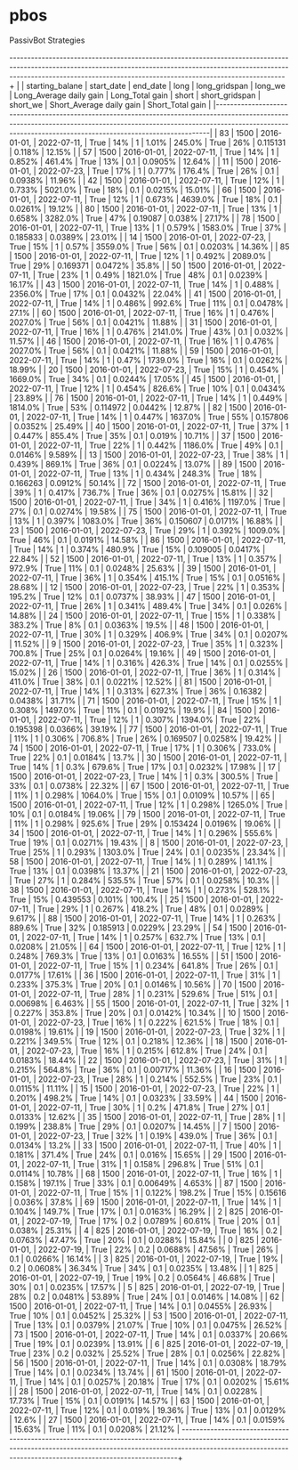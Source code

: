 # pbos
PassivBot Strategies

-----------------------------------------------------------------------------------------------------------------------------------------------------------------------------------------------------------------------------------------+
|    |   starting_balane | start_date   | end_date    | long   | long_gridspan   |   long_we | Long_Average daily gain   | Long_Total gain   | short   | short_gridspan   |   short_we | Short_Average daily gain   | Short_Total gain   |
|----------------------------------------------------------------------------------------------------------------------------------------------------------------------------------------------------------------------------------------|
| 83 |              1500 | 2016-01-01,  | 2022-07-11, | True   | 14%             |       1   | 1.01%                     | 245.0%            | True    | 26%              |   0.115131 | 0.118%                     | 12.15%             |
| 57 |              1500 | 2016-01-01,  | 2022-07-11, | True   | 14%             |       1   | 0.852%                    | 461.4%            | True    | 13%              |   0.1      | 0.0905%                    | 12.64%             |
| 11 |              1500 | 2016-01-01,  | 2022-07-23, | True   | 17%             |       1   | 0.777%                    | 176.4%            | True    | 26%              |   0.1      | 0.0938%                    | 11.96%             |
| 42 |              1500 | 2016-01-01,  | 2022-07-11, | True   | 12%             |       1   | 0.733%                    | 5021.0%           | True    | 18%              |   0.1      | 0.0215%                    | 15.01%             |
| 66 |              1500 | 2016-01-01,  | 2022-07-11, | True   | 12%             |       1   | 0.673%                    | 4639.0%           | True    | 18%              |   0.1      | 0.0261%                    | 19.12%             |
| 80 |              1500 | 2016-01-01,  | 2022-07-11, | True   | 13%             |       1   | 0.658%                    | 3282.0%           | True    | 47%              |   0.19087  | 0.038%                     | 27.17%             |
| 78 |              1500 | 2016-01-01,  | 2022-07-11, | True   | 13%             |       1   | 0.579%                    | 1583.0%           | True    | 37%              |   0.185833 | 0.0389%                    | 23.01%             |
| 14 |              1500 | 2016-01-01,  | 2022-07-23, | True   | 15%             |       1   | 0.57%                     | 3559.0%           | True    | 56%              |   0.1      | 0.0203%                    | 14.36%             |
| 85 |              1500 | 2016-01-01,  | 2022-07-11, | True   | 12%             |       1   | 0.492%                    | 2089.0%           | True    | 29%              |   0.169371 | 0.0472%                    | 35.8%              |
| 50 |              1500 | 2016-01-01,  | 2022-07-11, | True   | 23%             |       1   | 0.49%                     | 1821.0%           | True    | 48%              |   0.1      | 0.0239%                    | 16.17%             |
| 43 |              1500 | 2016-01-01,  | 2022-07-11, | True   | 14%             |       1   | 0.488%                    | 2356.0%           | True    | 17%              |   0.1      | 0.0432%                    | 22.04%             |
| 41 |              1500 | 2016-01-01,  | 2022-07-11, | True   | 14%             |       1   | 0.486%                    | 992.6%            | True    | 11%              |   0.1      | 0.0478%                    | 27.1%              |
| 60 |              1500 | 2016-01-01,  | 2022-07-11, | True   | 16%             |       1   | 0.476%                    | 2027.0%           | True    | 56%              |   0.1      | 0.0421%                    | 11.88%             |
| 31 |              1500 | 2016-01-01,  | 2022-07-11, | True   | 16%             |       1   | 0.476%                    | 2141.0%           | True    | 43%              |   0.1      | 0.032%                     | 11.57%             |
| 46 |              1500 | 2016-01-01,  | 2022-07-11, | True   | 16%             |       1   | 0.476%                    | 2027.0%           | True    | 56%              |   0.1      | 0.0421%                    | 11.88%             |
| 59 |              1500 | 2016-01-01,  | 2022-07-11, | True   | 14%             |       1   | 0.47%                     | 1739.0%           | True    | 16%              |   0.1      | 0.0262%                    | 18.99%             |
| 20 |              1500 | 2016-01-01,  | 2022-07-23, | True   | 15%             |       1   | 0.454%                    | 1669.0%           | True    | 34%              |   0.1      | 0.0244%                    | 17.05%             |
| 45 |              1500 | 2016-01-01,  | 2022-07-11, | True   | 12%             |       1   | 0.454%                    | 826.6%            | True    | 10%              |   0.1      | 0.0434%                    | 23.89%             |
| 76 |              1500 | 2016-01-01,  | 2022-07-11, | True   | 14%             |       1   | 0.449%                    | 1814.0%           | True    | 53%              |   0.114972 | 0.0442%                    | 12.87%             |
| 82 |              1500 | 2016-01-01,  | 2022-07-11, | True   | 14%             |       1   | 0.447%                    | 1637.0%           | True    | 55%              |   0.157806 | 0.0352%                    | 25.49%             |
| 40 |              1500 | 2016-01-01,  | 2022-07-11, | True   | 37%             |       1   | 0.447%                    | 855.4%            | True    | 35%              |   0.1      | 0.019%                     | 10.71%             |
| 37 |              1500 | 2016-01-01,  | 2022-07-11, | True   | 22%             |       1   | 0.442%                    | 1186.0%           | True    | 49%              |   0.1      | 0.0146%                    | 9.589%             |
| 13 |              1500 | 2016-01-01,  | 2022-07-23, | True   | 38%             |       1   | 0.439%                    | 869.1%            | True    | 36%              |   0.1      | 0.0224%                    | 13.07%             |
| 89 |              1500 | 2016-01-01,  | 2022-07-11, | True   | 13%             |       1   | 0.434%                    | 248.3%            | True    | 18%              |   0.166263 | 0.0912%                    | 50.14%             |
| 72 |              1500 | 2016-01-01,  | 2022-07-11, | True   | 39%             |       1   | 0.417%                    | 736.7%            | True    | 36%              |   0.1      | 0.0275%                    | 15.81%             |
| 32 |              1500 | 2016-01-01,  | 2022-07-11, | True   | 34%             |       1   | 0.416%                    | 1197.0%           | True    | 27%              |   0.1      | 0.0274%                    | 19.58%             |
| 75 |              1500 | 2016-01-01,  | 2022-07-11, | True   | 13%             |       1   | 0.397%                    | 1083.0%           | True    | 36%              |   0.150607 | 0.0171%                    | 16.88%             |
| 23 |              1500 | 2016-01-01,  | 2022-07-23, | True   | 29%             |       1   | 0.392%                    | 1009.0%           | True    | 46%              |   0.1      | 0.0191%                    | 14.58%             |
| 86 |              1500 | 2016-01-01,  | 2022-07-11, | True   | 14%             |       1   | 0.374%                    | 480.9%            | True    | 15%              |   0.109005 | 0.0417%                    | 22.84%             |
| 52 |              1500 | 2016-01-01,  | 2022-07-11, | True   | 13%             |       1   | 0.357%                    | 972.9%            | True    | 11%              |   0.1      | 0.0248%                    | 25.63%             |
| 39 |              1500 | 2016-01-01,  | 2022-07-11, | True   | 36%             |       1   | 0.354%                    | 415.1%            | True    | 15%              |   0.1      | 0.0516%                    | 28.68%             |
| 12 |              1500 | 2016-01-01,  | 2022-07-23, | True   | 22%             |       1   | 0.353%                    | 195.2%            | True    | 12%              |   0.1      | 0.0737%                    | 38.93%             |
| 47 |              1500 | 2016-01-01,  | 2022-07-11, | True   | 26%             |       1   | 0.341%                    | 489.4%            | True    | 34%              |   0.1      | 0.026%                     | 14.88%             |
| 24 |              1500 | 2016-01-01,  | 2022-07-11, | True   | 15%             |       1   | 0.338%                    | 383.2%            | True    | 8%               |   0.1      | 0.0363%                    | 19.5%              |
| 48 |              1500 | 2016-01-01,  | 2022-07-11, | True   | 30%             |       1   | 0.329%                    | 406.9%            | True    | 34%              |   0.1      | 0.0207%                    | 11.52%             |
|  9 |              1500 | 2016-01-01,  | 2022-07-23, | True   | 35%             |       1   | 0.323%                    | 700.8%            | True    | 25%              |   0.1      | 0.0264%                    | 19.16%             |
| 49 |              1500 | 2016-01-01,  | 2022-07-11, | True   | 14%             |       1   | 0.316%                    | 426.3%            | True    | 14%              |   0.1      | 0.0255%                    | 15.02%             |
| 26 |              1500 | 2016-01-01,  | 2022-07-11, | True   | 36%             |       1   | 0.314%                    | 411.0%            | True    | 38%              |   0.1      | 0.0221%                    | 12.52%             |
| 81 |              1500 | 2016-01-01,  | 2022-07-11, | True   | 14%             |       1   | 0.313%                    | 627.3%            | True    | 36%              |   0.16382  | 0.0438%                    | 31.71%             |
| 71 |              1500 | 2016-01-01,  | 2022-07-11, | True   | 15%             |       1   | 0.308%                    | 1497.0%           | True    | 11%              |   0.1      | 0.0192%                    | 19.9%              |
| 84 |              1500 | 2016-01-01,  | 2022-07-11, | True   | 12%             |       1   | 0.307%                    | 1394.0%           | True    | 22%              |   0.195398 | 0.0366%                    | 39.19%             |
| 77 |              1500 | 2016-01-01,  | 2022-07-11, | True   | 11%             |       1   | 0.306%                    | 706.8%            | True    | 26%              |   0.169507 | 0.0258%                    | 19.42%             |
| 74 |              1500 | 2016-01-01,  | 2022-07-11, | True   | 17%             |       1   | 0.306%                    | 733.0%            | True    | 22%              |   0.1      | 0.0184%                    | 13.7%              |
| 30 |              1500 | 2016-01-01,  | 2022-07-11, | True   | 14%             |       1   | 0.3%                      | 679.6%            | True    | 17%              |   0.1      | 0.0232%                    | 17.98%             |
| 17 |              1500 | 2016-01-01,  | 2022-07-23, | True   | 14%             |       1   | 0.3%                      | 300.5%            | True    | 33%              |   0.1      | 0.0738%                    | 22.32%             |
| 67 |              1500 | 2016-01-01,  | 2022-07-11, | True   | 11%             |       1   | 0.298%                    | 1064.0%           | True    | 15%              |   0.1      | 0.0109%                    | 10.57%             |
| 65 |              1500 | 2016-01-01,  | 2022-07-11, | True   | 12%             |       1   | 0.298%                    | 1265.0%           | True    | 10%              |   0.1      | 0.0184%                    | 19.06%             |
| 79 |              1500 | 2016-01-01,  | 2022-07-11, | True   | 11%             |       1   | 0.298%                    | 925.6%            | True    | 29%              |   0.153424 | 0.0196%                    | 19.06%             |
| 34 |              1500 | 2016-01-01,  | 2022-07-11, | True   | 14%             |       1   | 0.296%                    | 555.6%            | True    | 19%              |   0.1      | 0.0271%                    | 19.43%             |
|  8 |              1500 | 2016-01-01,  | 2022-07-23, | True   | 25%             |       1   | 0.293%                    | 1303.0%           | True    | 24%              |   0.1      | 0.0235%                    | 23.34%             |
| 58 |              1500 | 2016-01-01,  | 2022-07-11, | True   | 14%             |       1   | 0.289%                    | 141.1%            | True    | 13%              |   0.1      | 0.0398%                    | 13.37%             |
| 21 |              1500 | 2016-01-01,  | 2022-07-23, | True   | 27%             |       1   | 0.284%                    | 535.5%            | True    | 57%              |   0.1      | 0.0258%                    | 10.3%              |
| 38 |              1500 | 2016-01-01,  | 2022-07-11, | True   | 14%             |       1   | 0.273%                    | 528.1%            | True    | 15%              |   0.439553 | 0.101%                     | 100.4%             |
| 25 |              1500 | 2016-01-01,  | 2022-07-11, | True   | 29%             |       1   | 0.267%                    | 418.2%            | True    | 48%              |   0.1      | 0.0289%                    | 9.617%             |
| 88 |              1500 | 2016-01-01,  | 2022-07-11, | True   | 14%             |       1   | 0.263%                    | 889.6%            | True    | 32%              |   0.185913 | 0.0229%                    | 23.29%             |
| 54 |              1500 | 2016-01-01,  | 2022-07-11, | True   | 14%             |       1   | 0.257%                    | 632.7%            | True    | 13%              |   0.1      | 0.0208%                    | 21.05%             |
| 64 |              1500 | 2016-01-01,  | 2022-07-11, | True   | 12%             |       1   | 0.248%                    | 769.3%            | True    | 13%              |   0.1      | 0.0163%                    | 16.55%             |
| 51 |              1500 | 2016-01-01,  | 2022-07-11, | True   | 15%             |       1   | 0.234%                    | 641.8%            | True    | 26%              |   0.1      | 0.0177%                    | 17.61%             |
| 36 |              1500 | 2016-01-01,  | 2022-07-11, | True   | 31%             |       1   | 0.233%                    | 375.3%            | True    | 20%              |   0.1      | 0.0146%                    | 10.56%             |
| 70 |              1500 | 2016-01-01,  | 2022-07-11, | True   | 28%             |       1   | 0.231%                    | 529.6%            | True    | 51%              |   0.1      | 0.00698%                   | 6.463%             |
| 55 |              1500 | 2016-01-01,  | 2022-07-11, | True   | 32%             |       1   | 0.227%                    | 353.8%            | True    | 20%              |   0.1      | 0.0142%                    | 10.34%             |
| 10 |              1500 | 2016-01-01,  | 2022-07-23, | True   | 16%             |       1   | 0.222%                    | 621.5%            | True    | 18%              |   0.1      | 0.0198%                    | 19.61%             |
| 19 |              1500 | 2016-01-01,  | 2022-07-23, | True   | 32%             |       1   | 0.221%                    | 349.5%            | True    | 12%              |   0.1      | 0.218%                     | 12.36%             |
| 18 |              1500 | 2016-01-01,  | 2022-07-23, | True   | 16%             |       1   | 0.215%                    | 612.8%            | True    | 24%              |   0.1      | 0.0183%                    | 18.44%             |
| 22 |              1500 | 2016-01-01,  | 2022-07-23, | True   | 31%             |       1   | 0.215%                    | 564.8%            | True    | 36%              |   0.1      | 0.00717%                   | 11.36%             |
| 16 |              1500 | 2016-01-01,  | 2022-07-23, | True   | 28%             |       1   | 0.214%                    | 552.5%            | True    | 23%              |   0.1      | 0.0115%                    | 11.11%             |
| 15 |              1500 | 2016-01-01,  | 2022-07-23, | True   | 22%             |       1   | 0.201%                    | 498.2%            | True    | 14%              |   0.1      | 0.0323%                    | 33.59%             |
| 44 |              1500 | 2016-01-01,  | 2022-07-11, | True   | 30%             |       1   | 0.2%                      | 471.8%            | True    | 27%              |   0.1      | 0.0133%                    | 12.62%             |
| 35 |              1500 | 2016-01-01,  | 2022-07-11, | True   | 28%             |       1   | 0.199%                    | 238.8%            | True    | 29%              |   0.1      | 0.0207%                    | 14.45%             |
|  7 |              1500 | 2016-01-01,  | 2022-07-23, | True   | 32%             |       1   | 0.19%                     | 439.0%            | True    | 36%              |   0.1      | 0.0134%                    | 13.2%              |
| 33 |              1500 | 2016-01-01,  | 2022-07-11, | True   | 40%             |       1   | 0.181%                    | 371.4%            | True    | 24%              |   0.1      | 0.016%                     | 15.65%             |
| 29 |              1500 | 2016-01-01,  | 2022-07-11, | True   | 31%             |       1   | 0.158%                    | 296.8%            | True    | 51%              |   0.1      | 0.0114%                    | 10.78%             |
| 68 |              1500 | 2016-01-01,  | 2022-07-11, | True   | 16%             |       1   | 0.158%                    | 197.1%            | True    | 33%              |   0.1      | 0.00649%                   | 4.653%             |
| 87 |              1500 | 2016-01-01,  | 2022-07-11, | True   | 15%             |       1   | 0.122%                    | 198.2%            | True    | 15%              |   0.15616  | 0.036%                     | 37.8%              |
| 69 |              1500 | 2016-01-01,  | 2022-07-11, | True   | 14%             |       1   | 0.104%                    | 149.7%            | True    | 17%              |   0.1      | 0.0163%                    | 16.29%             |
|  2 |               825 | 2016-01-01,  | 2022-07-19, | True   | 17%             |       0.2 | 0.0789%                   | 60.61%            | True    | 20%              |   0.1      | 0.038%                     | 25.31%             |
|  4 |               825 | 2016-01-01,  | 2022-07-19, | True   | 16%             |       0.2 | 0.0763%                   | 47.47%            | True    | 20%              |   0.1      | 0.0288%                    | 15.84%             |
|  0 |               825 | 2016-01-01,  | 2022-07-19, | True   | 22%             |       0.2 | 0.0688%                   | 47.56%            | True    | 26%              |   0.1      | 0.0266%                    | 16.14%             |
|  3 |               825 | 2016-01-01,  | 2022-07-19, | True   | 19%             |       0.2 | 0.0608%                   | 36.34%            | True    | 34%              |   0.1      | 0.0235%                    | 13.48%             |
|  1 |               825 | 2016-01-01,  | 2022-07-19, | True   | 19%             |       0.2 | 0.0564%                   | 46.68%            | True    | 30%              |   0.1      | 0.0235%                    | 17.57%             |
|  5 |               825 | 2016-01-01,  | 2022-07-19, | True   | 28%             |       0.2 | 0.0481%                   | 53.89%            | True    | 24%              |   0.1      | 0.0146%                    | 14.08%             |
| 62 |              1500 | 2016-01-01,  | 2022-07-11, | True   | 14%             |       0.1 | 0.0455%                   | 26.93%            | True    | 10%              |   0.1      | 0.0452%                    | 25.32%             |
| 53 |              1500 | 2016-01-01,  | 2022-07-11, | True   | 13%             |       0.1 | 0.0379%                   | 21.07%            | True    | 10%              |   0.1      | 0.0475%                    | 26.52%             |
| 73 |              1500 | 2016-01-01,  | 2022-07-11, | True   | 14%             |       0.1 | 0.0337%                   | 20.66%            | True    | 19%              |   0.1      | 0.0239%                    | 13.91%             |
|  6 |               825 | 2016-01-01,  | 2022-07-19, | True   | 23%             |       0.2 | 0.032%                    | 25.52%            | True    | 28%              |   0.1      | 0.0256%                    | 22.82%             |
| 56 |              1500 | 2016-01-01,  | 2022-07-11, | True   | 14%             |       0.1 | 0.0308%                   | 18.79%            | True    | 14%              |   0.1      | 0.0234%                    | 13.74%             |
| 61 |              1500 | 2016-01-01,  | 2022-07-11, | True   | 14%             |       0.1 | 0.0257%                   | 20.18%            | True    | 17%              |   0.1      | 0.0202%                    | 15.61%             |
| 28 |              1500 | 2016-01-01,  | 2022-07-11, | True   | 14%             |       0.1 | 0.0228%                   | 17.73%            | True    | 15%              |   0.1      | 0.0191%                    | 14.57%             |
| 63 |              1500 | 2016-01-01,  | 2022-07-11, | True   | 12%             |       0.1 | 0.019%                    | 19.36%            | True    | 13%              |   0.1      | 0.0129%                    | 12.6%              |
| 27 |              1500 | 2016-01-01,  | 2022-07-11, | True   | 14%             |       0.1 | 0.0159%                   | 15.63%            | True    | 11%              |   0.1      | 0.0208%                    | 21.12%             |
-----------------------------------------------------------------------------------------------------------------------------------------------------------------------------------------------------------------------------------------+